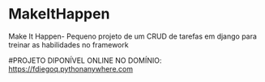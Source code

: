 # MakeItHappen
Make It Happen- Pequeno projeto de um CRUD de tarefas em django para treinar as habilidades no framework

#PROJETO DIPONÍVEL ONLINE NO DOMÍNIO:
https://fdiegoq.pythonanywhere.com
